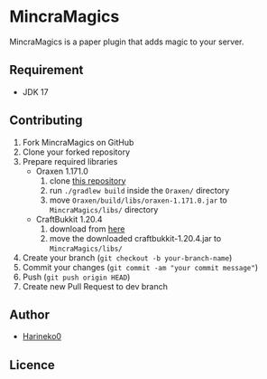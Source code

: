# MincraMagics
MincraMagics is a paper plugin that adds magic to your server.

## Requirement
* JDK 17

## Contributing
1. Fork MincraMagics on GitHub
2. Clone your forked repository
3. Prepare required libraries
   * Oraxen 1.171.0
     1. clone [this repository](https://github.com/oraxen/oraxen/tree/1.171.0)
     2. run `./gradlew build` inside the `Oraxen/` directory
     3. move `Oraxen/build/libs/oraxen-1.171.0.jar` to `MincraMagics/libs/` directory
   * CraftBukkit 1.20.4
     1. download from [here](https://getbukkit.org/download/craftbukkit)
     2. move the downloaded craftbukkit-1.20.4.jar to `MincraMagics/libs/`
4. Create your branch (`git checkout -b your-branch-name`)
5. Commit your changes (`git commit -am "your commit message"`)
6. Push (`git push origin HEAD`)
7. Create new Pull Request to dev branch

## Author
- [Harineko0](https://twitter.com/Harineko0)

## Licence
